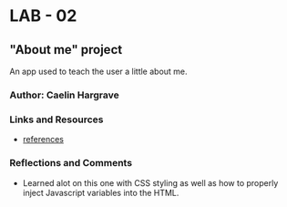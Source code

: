 # LAB - 02

## "About me" project

An app used to teach the user a little about me.

### Author: Caelin Hargrave

### Links and Resources

* [references](https://www.w3schools.com/html/html_css.asp)

### Reflections and Comments

* Learned alot on this one with CSS styling as well as how to properly inject Javascript variables into the HTML.
